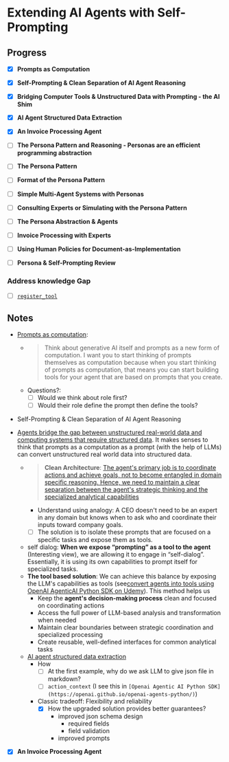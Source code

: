 # Extending AI Agents with Self-Prompting

## Progress

- [x] **Prompts as Computation**
- [x] **Self-Prompting & Clean Separation of AI Agent Reasoning**  
- [x] **Bridging Computer Tools & Unstructured Data with Prompting - the AI Shim**
- [x] **AI Agent Structured Data Extraction**
- [x] **An Invoice Processing Agent**

- [ ] **The Persona Pattern and Reasoning - Personas are an efficient programming abstraction**
- [ ] **The Persona Pattern**  
- [ ] **Format of the Persona Pattern**
- [ ] **Simple Multi-Agent Systems with Personas**
- [ ] **Consulting Experts or Simulating with the Persona Pattern**
- [ ] **The Persona Abstraction & Agents**
- [ ] **Invoice Processing with Experts**
- [ ] **Using Human Policies for Document-as-Implementation**
- [ ] **Persona & Self-Prompting Review**

### Address knowledge Gap

- [ ] [`register_tool`](./register-tool.md)

## Notes

- [Prompts as computation](https://www.coursera.org/learn/ai-agents-architecture-python/lecture/9Nhwf/prompts-as-computation):

  - > Think about generative AI itself and prompts as a new form of computation. I want you to start thinking of prompts themselves as computation because when you start thinking of prompts as computation, that means you can start building tools for your agent that are based on prompts that you create.
  - Questions?:
    - [ ] Would we think about role first?
    - [ ] Would their role define the prompt then define the tools?
- Self-Prompting & Clean Separation of AI Agent Reasoning
- [Agents bridge the gap between unstructured real-world data and computing systems that require structured data](https://www.coursera.org/learn/ai-agents-architecture-python/lecture/e6ijz/bridging-computer-tools-unstructured-data-with-prompting-the-ai-shim). It makes senses to think that prompts as a computation as a prompt (with the help of LLMs) can convert unstructured real world data into structured data.
  - > **Clean Architecture**: [The agent's primary job is to coordinate actions and achieve goals, not to become entangled in domain specific reasoning. Hence, we need to maintain a clear separation between the agent's  strategic thinking and the specialized analytical capabilities](./self-prompting-agents.md#the-challenge-of-clean-architecture)
    - Understand using analogy: A CEO doesn't need to be an expert in any domain but knows when to ask who and coordinate their inputs toward company goals.
    - [ ] The solution is to isolate these prompts that are focused on a specific tasks and expose them as tools.
  - self dialog:  **When we expose “prompting” as a tool to the agent** (Interesting view), we are allowing it to engage in “self-dialog”. Essentially, it is using its own capabilities to prompt itself for specialized tasks.
  - **The tool based solution**: We can achieve this balance by exposing the LLM's capabilities as tools  (see[convert agents into tools using OpenAI AgenticAI Python SDK on Udemy](https://www.udemy.com/course/the-complete-agentic-ai-engineering-course/learn/lecture/49820447#overview)). This method helps us
    - Keep the **agent's decision-making process** clean and focused on coordinating actions
    - Access the full power of LLM-based analysis and transformation when needed
    - Maintain clear boundaries between strategic coordination and specialized processing
    - Create reusable, well-defined interfaces for common analytical tasks
  - [AI agent structured data extraction](./04.AI%20Agent%20Structured%20Data%20Extraction.md)
    - How
      - [ ] At the first example, why do we ask LLM to give json file in markdown?
      - [ ] `action_context` (I see this in `[Openai Agentic AI Python SDK](https://openai.github.io/openai-agents-python/)`)
    - Classic tradeoff: Flexibility and reliability
      - [x] How the upgraded solution provides better guarantees?
        - improved json schema design
          - required fields
          - field validation
        - improved prompts
- [x] **An Invoice Processing Agent**
